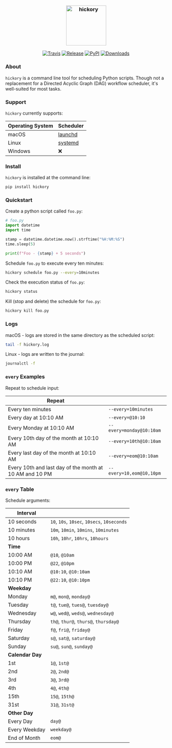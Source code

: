 <h3 align="center">
  <img src="https://raw.githubusercontent.com/maxhumber/hickory/master/logo/hickory.png" width="125px" alt="hickory">
</h3>
<p align="center">
  <a href="https://travis-ci.org/maxhumber/hickory"><img alt="Travis" src="https://img.shields.io/travis/maxhumber/hickory.svg"></a>
  <a href="https://pypi.python.org/pypi/hickory"><img alt="Release" src="https://img.shields.io/badge/release-beta-yellow"></a>
  <a href="https://pypi.python.org/pypi/hickory"><img alt="PyPI" src="https://img.shields.io/pypi/v/hickory.svg"></a>
  <a href="https://pepy.tech/project/hickory"><img alt="Downloads" src="https://pepy.tech/badge/hickory"></a>
</p>



### About

`hickory` is a command line tool for scheduling Python scripts. Though not a replacement for a Directed Acyclic Graph (DAG) workflow scheduler, it's well-suited for most tasks.



### Support

`hickory` currently supports:

| Operating System | Scheduler                                        |
| ---------------- | ------------------------------------------------ |
| macOS            | [launchd](https://en.wikipedia.org/wiki/Launchd) |
| Linux            | [systemd](https://en.wikipedia.org/wiki/Systemd) |
| Windows          | ❌                                                |



### Install

`hickory` is installed at the command line:

```sh
pip install hickory
```



### Quickstart

Create a python script called `foo.py`:

```python
# foo.py
import datetime
import time

stamp = datetime.datetime.now().strftime("%H:%M:%S")
time.sleep(5)

print(f"Foo - {stamp} + 5 seconds")
```

Schedule `foo.py` to execute every ten minutes:

```sh
hickory schedule foo.py --every=10minutes
```

Check the execution status of `foo.py`:

```sh
hickory status
```

Kill (stop and delete) the schedule for `foo.py`:

```sh
hickory kill foo.py
```



### Logs

macOS - logs are stored in the same directory as the scheduled script:

```sh
tail -f hickory.log
```

Linux - logs are written to the journal:

```sh
journalctl -f
```



### `every` Examples

Repeat to schedule input:

| Repeat                                                  |                          |
| ------------------------------------------------------- | ------------------------ |
| Every ten minutes                                       | `--every=10minutes`      |
| Every day at 10:10 AM                                   | `--every=@10:10`         |
| Every Monday at 10:10 AM                                | `--every=monday@10:10am` |
| Every 10th day of the month at 10:10 AM                 | `--every=10th@10:10am`   |
| Every last day of the month at 10:10 AM                 | `--every=eom@10:10am`    |
| Every 10th and last day of the month at 10 AM and 10 PM | `--every=10,eom@10,10pm` |



### `every` Table

Schedule arguments:

| Interval         |                                             |
| ---------------- | ------------------------------------------- |
| 10 seconds       | `10`, `10s`, `10sec`, `10secs`, `10seconds` |
| 10 minutes       | `10m`, `10min`, `10mins`, `10minutes`       |
| 10 hours         | `10h`, `10hr`, `10hrs`, `10hours`           |
| **Time**         |                                             |
| 10:00 AM         | `@10`, `@10am`                              |
| 10:00 PM         | `@22`, `@10pm`                              |
| 10:10 AM         | `@10:10`, `@10:10am`                        |
| 10:10 PM         | `@22:10`, `@10:10pm`                        |
| **Weekday**      |                                             |
| Monday           | `m@`, `mon@`, `monday@`                     |
| Tuesday          | `t@`, `tue@`, `tues@`, `tuesday@`           |
| Wednesday        | `w@`, `wed@`, `weds@`, `wednesday@`         |
| Thursday         | `th@`, `thur@`, `thurs@`, `thursday@`       |
| Friday           | `f@`, `fri@`, `friday@`                     |
| Saturday         | `s@`, `sat@`, `saturday@`                   |
| Sunday           | `su@`, `sun@`, `sunday@`                    |
| **Calendar Day** |                                             |
| 1st              | `1@`, `1st@`                                |
| 2nd              | `2@`, `2nd@`                                |
| 3rd              | `3@`, `3rd@`                                |
| 4th              | `4@`, `4th@`                                |
| 15th             | `15@`, `15th@`                              |
| 31st             | `31@`, `31st@`                              |
| **Other Day**    |                                             |
| Every Day        | `day@`                                      |
| Every Weekday    | `weekday@`                                  |
| End of Month     | `eom@`                                      |
